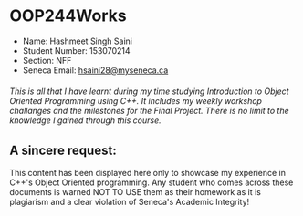 # OOP244Works
- Name: Hashmeet Singh Saini
- Student Number: 153070214
- Section: NFF
- Seneca Email: hsaini28@myseneca.ca

###### This is all that I have learnt during my time studying Introduction to Object Oriented Programming using C++. It includes my weekly workshop challanges and the milestones for the Final Project. There is no limit to the knowledge I gained through this course.

## A sincere request: 
This content has been displayed here only to showcase my experience in C++'s Object Oriented programming. Any student who comes across these documents is warned NOT TO USE them as their homework as it is plagiarism and a clear violation of Seneca's Academic Integrity!
